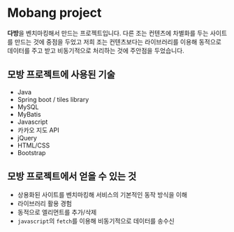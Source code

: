 # Mobang project

**다방**을 벤치마킹해서 만드는 프로젝트입니다. 다른 조는 컨텐츠에 차별화를 두는 사이트를 만드는 것에 중점을 두었고 저희 조는 컨텐츠보다는 라이브러리를 이용해 동적으로 데이터를 주고 받고 비동기적으로 처리하는 것에 주안점을 두었습니다. 

## 모방 프로젝트에 사용된 기술

- Java
- Spring boot / tiles library
- MySQL
- MyBatis
- Javascript
- 카카오 지도 API
- jQuery
- HTML/CSS
- Bootstrap

## 모방 프로젝트에서 얻을 수 있는 것

- 상용화된 사이트를 벤치마킹해 서비스의 기본적인 동작 방식을 이해
- 라이브러리 활용 경험
- 동적으로 엘리먼트를 추가/삭제
- `javascript`의 `fetch`를 이용해 비동기적으로 데이터를 송수신